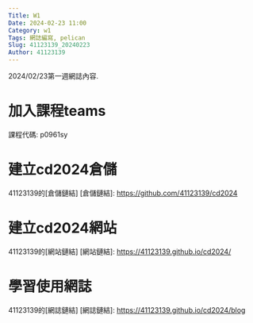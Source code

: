 ```yaml
---
Title: W1
Date: 2024-02-23 11:00
Category: w1
Tags: 網誌編寫, pelican
Slug: 41123139_20240223
Author: 41123139
---
```


2024/02/23第一週網誌內容.

<!-- PELICAN_END_SUMMARY -->

# 加入課程teams
課程代碼: p0961sy
# 建立cd2024倉儲
41123139的[倉儲鏈結]
[倉儲鏈結]: https://github.com/41123139/cd2024
# 建立cd2024網站
41123139的[網站鏈結]
[網站鏈結]: https://41123139.github.io/cd2024/
# 學習使用網誌
41123139的[網誌鏈結]
[網誌鏈結]: https://41123139.github.io/cd2024/blog